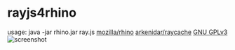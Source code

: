 # rayjs4rhino
usage:
java -jar rhino.jar ray.js
[mozilla/rhino](https://github.com/mozilla/rhino)
[arkenidar/raycache](https://github.com/arkenidar/raycache)
[GNU GPLv3](https://choosealicense.com/licenses/gpl-3.0/)
![screenshot](https://arkenidar.github.io/rayjs4rhino/rendered.png)
